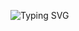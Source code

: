 ![Typing SVG](https://readme-typing-svg.demolab.com?font=Rubik+Burned&duration=3000&pause=1000&color=#00F73F&background=#999&random=false&width=435&lines=Full-Stack+Developer+(MERN))




<!--- <p align="left"> <img src="https://github-readme-stats.vercel.app/api?username=mostakim-h&show_icons=true&theme=gotham" alt="Mostakim" /> --->
<!---
mostakim-h/mostakim-h is a ✨ special ✨ repository because its `README.md` (this file) appears on your GitHub profile.
You can click the Preview link to take a look at your changes.
--->
